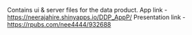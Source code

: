Contains ui & server files for the data product.
App link - https://neerajahire.shinyapps.io/DDP_AppP/
Presentation link - https://rpubs.com/nee4444/932688
